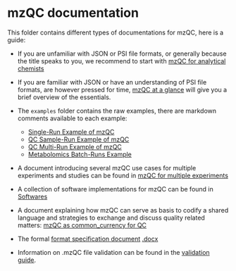 # mzQC documentation

This folder contains different types of documentations for mzQC, here is a guide:
* If you are unfamiliar with JSON or PSI file formats, or generally because the title speaks to you, we recommend to start with [mzQC for analytical chemists](mzQC_for_analytical_chemists.md)

* If you are familiar with JSON or have an understanding of PSI file formats, are however pressed for time, [mzQC at a glance](mzQC_at_a_glance.md) will give you a brief overview of the essentials.

* The `examples` folder contains the raw examples, there are markdown comments available to each example:
  - [Single-Run Example of mzQC](single-run.mzQC.md)
  - [QC Sample-Run Example of mzQC](QC2-sample-example.mzQC.md)
  - [QC Multi-Run Example of mzQC](multi-run.mzQC.md)
  - [Metabolomics Batch-Runs Example](metabo-batches.mzQC.md)

* A document introducing several mzQC use cases for multiple experiments and studies can be found in [mzQC for multiple experiments](mzQC_multiple_experiments.md)

* A collection of software implementations for mzQC can be found in [Softwares](software.md)

* A document explaining how mzQC can serve as basis to codify a shared language and strategies to exchange and discuss quality related matters: [mzQC as common_currency for QC](mzQC_common_currency.md)

* The formal [format specification document](mzQC_specDoc_v_1_0_0.pdf) [.docx](mzQC_specDoc_v_1_0_0.docx)

* Information on .mzQC file validation can be found in the [validation guide](validation.md).


